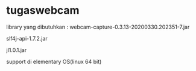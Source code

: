 # tugaswebcam
library yang dibutuhkan :
webcam-capture-0.3.13-20200330.202351-7.jar

slf4j-api-1.7.2.jar

jl1.0.1.jar  

support di elementary OS(linux 64 bit)


